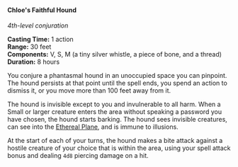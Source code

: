 #### Chloe's Faithful Hound
<!-- previously "Faithful Hound" -->
<!-- markdownlint-disable link-image-reference-definitions -->
[_metadata_:spell_name]:- "Chloe's Faithful Hound"
[_metadata_:spell_original_name]:- "Faithful Hound"
[_metadata_:spell_level]:- "4"
[_metadata_:spell_school]:- "conjuration"
[_metadata_:ritual]:- "false"
[_metadata_:casting_time_amount]:- "1"
[_metadata_:casting_time_unit]:- "action"
[_metadata_:range]:- "30 feet"
[_metadata_:target]:- "An unoccupied space"
[_metadata_:components_verbal]:- "true"
[_metadata_:components_somatic]:- "true"
[_metadata_:components_material]:- "true"
[_metadata_:components_material_description]:- "a tiny silver whistle, a piece of bone, and a thread)"
[_metadata_:duration]:- "8 hours"
[_metadata_:concentration]:- "false"
[_metadata_:damage_formula]:- "4d8"
[_metadata_:damage_type]:- "piercing"
[_metadata_:compared_to_wotc_srd_5.1]:- "mechanics_same_wording_different"
[_metadata_:compared_to_a5e_srd]:- "mechanics_same_wording_different"
<!-- markdownlint-disable-next-line no-emphasis-as-heading -->
_4th-level conjuration_

**Casting Time:** 1 action \
**Range:** 30 feet \
**Components:** V, S, M (a tiny silver whistle, a piece of bone, and a thread) \
**Duration:** 8 hours

You conjure a phantasmal hound in an unoccupied space you can pinpoint.
The hound persists at that point until the spell ends, you spend an action to dismiss it, or you move more than 100 feet away from it.

The hound is invisible except to you and invulnerable to all harm.
When a Small or larger creature enters the area without speaking a password you have chosen, the hound starts barking.
The hound sees invisible creatures, can see into the [Ethereal Plane](#Planes_of_Existence_planes_of_existence), and is immune to illusions.

At the start of each of your turns, the hound makes a bite attack against a hostile creature of your choice that is within the area, using your spell attack bonus and dealing `4d8` piercing damage on a hit.
